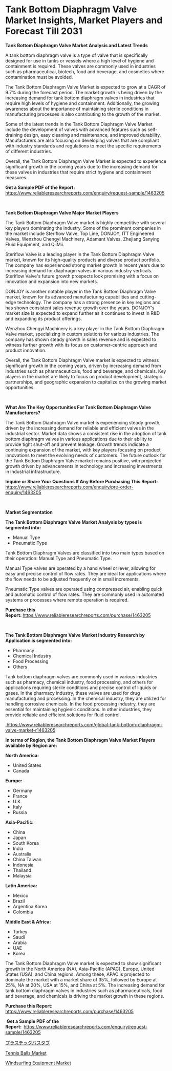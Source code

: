 <p><h1>Tank Bottom Diaphragm Valve Market Insights, Market Players and Forecast Till 2031</h1></p><p><strong>Tank Bottom Diaphragm Valve Market Analysis and Latest Trends</strong></p>
<p><p>A tank bottom diaphragm valve is a type of valve that is specifically designed for use in tanks or vessels where a high level of hygiene and containment is required. These valves are commonly used in industries such as pharmaceutical, biotech, food and beverage, and cosmetics where contamination must be avoided.</p><p>The Tank Bottom Diaphragm Valve Market is expected to grow at a CAGR of 9.7% during the forecast period. The market growth is being driven by the increasing demand for tank bottom diaphragm valves in industries that require high levels of hygiene and containment. Additionally, the growing awareness about the importance of maintaining sterile conditions in manufacturing processes is also contributing to the growth of the market.</p><p>Some of the latest trends in the Tank Bottom Diaphragm Valve Market include the development of valves with advanced features such as self-draining design, easy cleaning and maintenance, and improved durability. Manufacturers are also focusing on developing valves that are compliant with industry standards and regulations to meet the specific requirements of different industries.</p><p>Overall, the Tank Bottom Diaphragm Valve Market is expected to experience significant growth in the coming years due to the increasing demand for these valves in industries that require strict hygiene and containment measures.</p></p>
<p><strong>Get a Sample PDF of the Report:&nbsp;</strong> <a href="https://www.reliableresearchreports.com/enquiry/request-sample/1463205">https://www.reliableresearchreports.com/enquiry/request-sample/1463205</a></p>
<p>&nbsp;</p>
<p><strong>Tank Bottom Diaphragm Valve Major Market Players</strong></p>
<p><p>The Tank Bottom Diaphragm Valve market is highly competitive with several key players dominating the industry. Some of the prominent companies in the market include Steriflow Valve, Top Line, DONJOY, ITT Engineered Valves, Wenzhou Chengyi Machinery, Adamant Valves, Zhejiang Sanying Fluid Equipment, and QiiMii.</p><p>Steriflow Valve is a leading player in the Tank Bottom Diaphragm Valve market, known for its high-quality products and diverse product portfolio. The company has experienced strong market growth in recent years due to increasing demand for diaphragm valves in various industry verticals. Steriflow Valve's future growth prospects look promising with a focus on innovation and expansion into new markets.</p><p>DONJOY is another notable player in the Tank Bottom Diaphragm Valve market, known for its advanced manufacturing capabilities and cutting-edge technology. The company has a strong presence in key regions and has shown consistent sales revenue growth over the years. DONJOY's market size is expected to expand further as it continues to invest in R&D and expanding its product offerings.</p><p>Wenzhou Chengyi Machinery is a key player in the Tank Bottom Diaphragm Valve market, specializing in custom solutions for various industries. The company has shown steady growth in sales revenue and is expected to witness further growth with its focus on customer-centric approach and product innovation.</p><p>Overall, the Tank Bottom Diaphragm Valve market is expected to witness significant growth in the coming years, driven by increasing demand from industries such as pharmaceuticals, food and beverage, and chemicals. Key players in the market are likely to focus on product development, strategic partnerships, and geographic expansion to capitalize on the growing market opportunities.</p></p>
<p>&nbsp;</p>
<p><strong>What Are The Key Opportunities For Tank Bottom Diaphragm Valve Manufacturers?</strong></p>
<p><p>The Tank Bottom Diaphragm Valve market is experiencing steady growth, driven by the increasing demand for reliable and efficient valves in the industrial sector. Market data shows a consistent rise in the adoption of tank bottom diaphragm valves in various applications due to their ability to provide tight shut-off and prevent leakage. Growth trends indicate a continuing expansion of the market, with key players focusing on product innovations to meet the evolving needs of customers. The future outlook for the Tank Bottom Diaphragm Valve market remains positive, with projected growth driven by advancements in technology and increasing investments in industrial infrastructure.</p></p>
<p><strong>Inquire or Share Your Questions If Any Before Purchasing This Report:</strong> <a href="https://www.reliableresearchreports.com/enquiry/pre-order-enquiry/1463205">https://www.reliableresearchreports.com/enquiry/pre-order-enquiry/1463205</a></p>
<p>&nbsp;</p>
<p><strong>Market Segmentation</strong></p>
<p><strong>The Tank Bottom Diaphragm Valve Market Analysis by types is segmented into:</strong></p>
<p><ul><li>Manual Type</li><li>Pneumatic Type</li></ul></p>
<p><p>Tank Bottom Diaphragm Valves are classified into two main types based on their operation: Manual Type and Pneumatic Type. </p><p>Manual Type valves are operated by a hand wheel or lever, allowing for easy and precise control of flow rates. They are ideal for applications where the flow needs to be adjusted frequently or in small increments.</p><p>Pneumatic Type valves are operated using compressed air, enabling quick and automatic control of flow rates. They are commonly used in automated systems or processes where remote operation is required.</p></p>
<p><strong>Purchase this Report:&nbsp;</strong><a href="https://www.reliableresearchreports.com/purchase/1463205">https://www.reliableresearchreports.com/purchase/1463205</a></p>
<p>&nbsp;</p>
<p><strong>The Tank Bottom Diaphragm Valve Market Industry Research by Application is segmented into:</strong></p>
<p><ul><li>Pharmacy</li><li>Chemical Industry</li><li>Food Processing</li><li>Others</li></ul></p>
<p><p>Tank bottom diaphragm valves are commonly used in various industries such as pharmacy, chemical industry, food processing, and others for applications requiring sterile conditions and precise control of liquids or gases. In the pharmacy industry, these valves are used for drug manufacturing and processing. In the chemical industry, they are utilized for handling corrosive chemicals. In the food processing industry, they are essential for maintaining hygienic conditions. In other industries, they provide reliable and efficient solutions for fluid control.</p></p>
<p><a href="https://www.reliableresearchreports.com/global-tank-bottom-diaphragm-valve-market-r1463205">&nbsp;https://www.reliableresearchreports.com/global-tank-bottom-diaphragm-valve-market-r1463205</a></p>
<p><strong>In terms of Region, the Tank Bottom Diaphragm Valve Market Players available by Region are:</strong></p>
<p>
    <p> <strong> North America: </strong>
        <ul>
            <li>United States</li>
            <li>Canada</li>
        </ul>
        </p> 
    <p> <strong> Europe: </strong>
        <ul>
            <li>Germany</li>
            <li>France</li>
            <li>U.K.</li>
            <li>Italy</li>
            <li>Russia</li>
        </ul>
        </p> 
    <p> <strong> Asia-Pacific: </strong>
        <ul>
            <li>China</li>
            <li>Japan</li>
            <li>South Korea</li>
            <li>India</li>
            <li>Australia</li>
            <li>China Taiwan</li>
            <li>Indonesia</li>
            <li>Thailand</li>
            <li>Malaysia</li>
        </ul>
        </p> 
    <p> <strong> Latin America: </strong>
        <ul>
            <li>Mexico</li>
            <li>Brazil</li>
            <li>Argentina Korea</li>
            <li>Colombia</li>
        </ul>
        </p> 
    <p> <strong> Middle East & Africa: </strong>
        <ul>
            <li>Turkey</li>
            <li>Saudi</li>
            <li>Arabia</li>
            <li>UAE</li>
            <li>Korea</li>
        </ul>
    </p>
    </p>
<p><p>The Tank Bottom Diaphragm Valve market is expected to show significant growth in the North America (NA), Asia-Pacific (APAC), Europe, United States (USA), and China regions. Among these, APAC is projected to dominate the market with a market share of 35%, followed by Europe at 25%, NA at 20%, USA at 15%, and China at 5%. The increasing demand for tank bottom diaphragm valves in industries such as pharmaceuticals, food and beverage, and chemicals is driving the market growth in these regions.</p></p>
<p><strong>Purchase this Report: </strong><a href="https://www.reliableresearchreports.com/purchase/1463205">https://www.reliableresearchreports.com/purchase/1463205</a></p>
<p>&nbsp;<strong>Get a Sample PDF of the Report:&nbsp;&nbsp;</strong><a href="https://www.reliableresearchreports.com/enquiry/request-sample/1463205">https://www.reliableresearchreports.com/enquiry/request-sample/1463205</a></p>
<p><strong></strong></p>
<p><p><a href="https://github.com/ppmazlotr77499/Market-Research-Report-List-1/blob/main/503881130794.md">プラスチックバスタブ</a></p><p><a href="https://www.linkedin.com/pulse/tennis-balls-market-competitive-analysis-trends-forecast-v78je?trackingId=pvX8fmFRJPP21og6D%2B2fNA%3D%3D">Tennis Balls Market</a></p><p><a href="https://www.linkedin.com/pulse/windsurfing-equipment-market-research-report-its-history-cjboe?trackingId=RZlvpnkqCWSBQ07%2Br9ObJw%3D%3D">Windsurfing Equipment Market</a></p></p>
